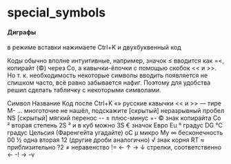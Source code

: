 special_symbols
===============

#### Диграфы 
в режиме вставки нажимаете Ctrl+K и двухбуквенный код

Коды обычно вполне интуитивные, например, значок ≤ вводится как =<, копирайт (©) через Co, а кавычки-ёлочки с помощью скобок << и >>. Но т. к. необходимость некоторые символы вводить появляется не слишком часто, всё равно забывается нафиг. Поэтому для удобства решил сделать табличку с некоторыми символами.

Символ	Название	Код после Ctrl+K
«»	русские кавычки	<< и >>
—	тире	M-
…	многоточие	не нашёл, подскажите
[скрытый]	неразрывный пробел	NS
[скрытый]	мягкий перенос	--
±	плюс-минус	+-
©	знак копирайта	Co
²	вторая степень	2S
³	и в куб можно	3S
€	значок Евро	Eu
°	градус	DG
℃	градус Цельсия (Фаренгейта угадайте)	oC
µ	микро	My
∞	бесконечность	00
½	одна вторая	12 (другие дроби аналогично)
√	знак корня	RT
≈	приблизительно	?2
≠	неравенство	!=
← ↑ → ↓	стрелки, соответственно	<- -! -> -v
